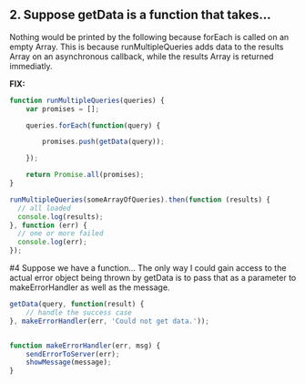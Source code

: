 ## 2. Suppose getData is a function that takes...

Nothing would be printed by the following because forEach is called on an empty Array. This is because runMultipleQueries adds data to the results Array on an asynchronous callback, while the results Array is returned immediatly.

**FIX:**

```javascript
function runMultipleQueries(queries) {
    var promises = [];

    queries.forEach(function(query) {

        promises.push(getData(query));

    });

    return Promise.all(promises);
}

runMultipleQueries(someArrayOfQueries).then(function (results) {
  // all loaded
  console.log(results);
}, function (err) {
  // one or more failed
  console.log(err);
});
```

#4 Suppose we have a function...
The only way I could gain access to the actual error object being thrown by getData is to pass that as a parameter to makeErrorHandler as well as the message.

```javascript
getData(query, function(result) {	// handle the success case}, makeErrorHandler(err, 'Could not get data.'));
function makeErrorHandler(err, msg) {	sendErrorToServer(err);
	showMessage(message);}
```

